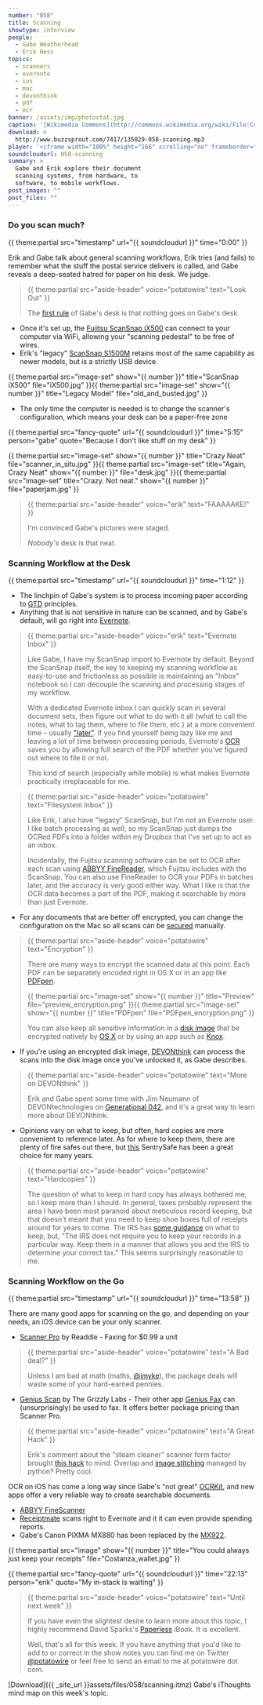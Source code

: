 ```yaml
---
number: "058"
title: Scanning
showtype: interview
people:
  - Gabe Weatherhead
  - Erik Hess
topics:
  - scanners
  - evernote
  - ios
  - mac
  - devonthink
  - pdf
  - ocr
banner: /assets/img/photostat.jpg
caption: '[Wikimedia Commons](http://commons.wikimedia.org/wiki/File:Commercial_Camera_Company_Photostat_advert_in_American_Machinist_1920-07-01.png)'
download: >
  http://www.buzzsprout.com/7417/135029-058-scanning.mp3
player: '<iframe width="100%" height="166" scrolling="no" frameborder="no" src="https://w.soundcloud.com/player/?url=https%3A//api.soundcloud.com/tracks/125812071%3Fsecret_token%3Ds-7rDw1&color=ff6600&auto_play=false&show_artwork=true"></iframe>'
soundcloudurl: 058-scanning
summary: >
  Gabe and Erik explore their document
  scanning systems, from hardware, to
  software, to mobile workflows.
post_images: ""
post_files: ""
---
```


### Do you scan much?

{{ theme:partial src="timestamp" url="{{ soundcloudurl }}" time="0:00" }}

Erik and Gabe talk about general scanning workflows, Erik tries (and fails) to remember what the stuff the postal service delivers is called, and Gabe reveals a deep-seated hatred for paper on his desk. We judge. 

<a name="fightclub"></a>
> {{ theme:partial src="aside-header" voice="potatowire" text="Look Out" }}
>
>  The [first rule](http://www.imdb.com/title/tt0137523/) of Gabe's desk is that nothing goes on Gabe's desk.

* Once it's set up, the [Fujitsu ScanSnap iX500](http://www.amazon.com/gp/product/B00ATZ9QMO/ref=as_li_ss_tl?ie=UTF8&camp=1789&creative=390957&creativeASIN=B00ATZ9QMO&linkCode=as2&tag=potatowire-20) can connect to your computer via WiFi, allowing your "scanning pedestal" to be free of wires. 
* Erik's "legacy" [ScanSnap S1500M](http://www.fujitsu.com/us/services/computing/peripherals/scanners/scansnap/scansnap-s1500m.html) retains most of the same capability as newer models, but is a strictly USB device.

{{ theme:partial src="image-set" show="{{ number }}" title="ScanSnap iX500" file="iX500.jpg" }}{{ theme:partial src="image-set" show="{{ number }}" title="Legacy Model" file="old_and_busted.jpg" }}

* The only time the computer is needed is to change the scanner's configuration, which means your desk can be a paper-free zone

{{ theme:partial src="fancy-quote" url="{{ soundcloudurl }}" time="5:15" person="gabe" quote="Because I don't like stuff on my desk" }}

{{ theme:partial src="image-set" show="{{ number }}" title="Crazy Neat" file="scanner_in_situ.jpg" }}{{ theme:partial src="image-set" title="Again, Crazy Neat" show="{{ number }}" file="desk.jpg" }}{{ theme:partial src="image-set" title="Crazy. Not neat." show="{{ number }}" file="paperjam.jpg" }}

> {{ theme:partial src="aside-header" voice="erik" text="FAAAAAKE!" }}
>
> I'm convinced Gabe's pictures were staged. 
> 
> *Nobody's* desk is that neat.

### Scanning Workflow at the Desk

{{ theme:partial src="timestamp" url="{{ soundcloudurl }}" time="1:12" }} 

* The linchpin of Gabe's system is to process incoming paper according to [GTD](http://www.youtube.com/watch?v=jofNR_WkoCE&t=40) principles. 
* Anything that is not sensitive in nature can be scanned, and by Gabe's default, will go right into [Evernote](https://www.evernote.com/referral/Registration.action?uid=117091&sig=c008e6b26a1839c60958169092eb6b42).

> {{ theme:partial src="aside-header" voice="erik" text="Evernote Inbox" }}
>
> Like Gabe, I have my ScanSnap import to Evernote by default. Beyond the ScanSnap itself, the key to keeping my scanning workflow as easy-to-use and frictionless as possible is maintaining an "Inbox" notebook so I can decouple the scanning and processing stages of my workflow.
>
> With a dedicated Evernote inbox I can quickly scan in several document sets, then figure out what to do with it all (what to call the notes, what to tag them, where to file them, etc.) at a more convenient time – usually ["later"](http://term.ly/procrastination). If you find yourself being lazy like me and leaving a lot of time between processing periods, Evernote's [OCR](en.wikipedia.org/wiki/Optical_character_recognition/) saves you by allowing full search of the PDF whether you've figured out where to file it or not.
>
> This kind of search (especially while mobile) is what makes Evernote practically irreplaceable for me.

> {{ theme:partial src="aside-header" voice="potatowire" text="Filesystem Inbox" }}
>
> Like Erik, I also have "legacy" ScanSnap, but I'm not an Evernote user. I like batch processing as well, so my ScanSnap just dumps the OCRed PDFs into a folder within my Dropbox that I've set up to act as an inbox. 
>
> Incidentally, the Fujitsu scanning software can be set to OCR after each scan using [ABBYY FineReader](http://finereader.abbyy.com/), which Fujitsu includes with the ScanSnap. You can also use FineReader to OCR your PDFs in batches later, and the accuracy is very good either way. What I like is that the OCR data becomes a part of the PDF, making it searchable by more than just Evernote. 

* For any documents that are better off encrypted, you can change the configuration on the Mac so all scans can be [secured](http://www.strategypage.com/humor/articles/20020406.asp) manually.

> {{ theme:partial src="aside-header" voice="potatowire" text="Encryption" }}
>
>  There are many ways to encrypt the scanned data at this point. Each PDF can be separately encoded right in OS X or in an app like [PDFpen](http://smilesoftware.com/PDFpen/index.html).
> 
> {{ theme:partial src="image-set" show="{{ number }}" title="Preview" file="preview_encryption.png" }}{{ theme:partial src="image-set" show="{{ number }}" title="PDFpen" file="PDFpen_encryption.png" }}
> 
> You can also keep all sensitive information in a [disk image](http://en.wikipedia.org/wiki/Sparse_image/) that be encrypted natively by [OS X](http://support.apple.com/kb/HT1578) or by using an app such as [Knox](https://agilebits.com/knox/).

* If you're using an encrypted disk image, [DEVONthink](http://www.devontechnologies.com/products/devonthink/) can process the scans into the disk image once you've unlocked it, as Gabe describes.

> {{ theme:partial src="aside-header" voice="potatowire" text="More on DEVONthink" }}
>
>   Erik and Gabe spent some time with Jim Neumann of DEVONtechnologies on [Generational 042](/episodes/042-exploring-devonthink-with-jim-neumann), and it's a great way to learn more about DEVONthink.

* Opinions vary on what to keep, but often, hard copies are more convenient to reference later. As for where to keep them, there are plenty of fire safes out there, but [this](http://www.amazon.com/gp/product/B004QWZINW/ref=as_li_ss_tl?ie=UTF8&camp=1789&creative=390957&creativeASIN=B004QWZINW&linkCode=as2&tag=potatowire-20) SentrySafe has been a great choice for many years.

> {{ theme:partial src="aside-header" voice="potatowire" text="Hardcopies" }}
>
>  The question of what to keep in hard copy has always bothered me, so I keep more than I should. In general, taxes probably represent the area I have been most paranoid about meticulous record keeping, but that doesn't meant that you need to keep shoe boxes full of receipts around for years to come. The IRS has [some guidance](http://www.irs.gov/publications/p17/ch01.html#en_US_2012_publink1000170670) on what to keep, but, "The IRS does not require you to keep your records in a particular way. Keep them in a manner that allows you and the IRS to determine your correct tax." This seems surprisingly reasonable to me.

### Scanning Workflow on the Go

{{ theme:partial src="timestamp" url="{{ soundcloudurl }}" time="13:58" }}

There are many good apps for scanning on the go, and depending on your needs, an iOS device can be your only scanner. 

* [Scanner Pro](https://itunes.apple.com/us/app/scanner-pro-by-readdle/id333710667?mt=8&uo=4&at=11lqk8) by Readdle - Faxing for $0.99 a unit

> {{ theme:partial src="aside-header" voice="potatowire" text="A Bad deal?" }}
>
> Unless I am bad at math (maths, [@imyke](http://twitter.com/imyke)), the package deals will waste some of your hard-earned pennies.

* [Genius Scan](https://itunes.apple.com/us/app/genius-scan-pdf-scanner/id377672876?mt=8&uo=4&at=11lqk8) by The Grizzly Labs - Their other app [Genius Fax](https://itunes.apple.com/us/app/genius-fax-fax-pdf-documents/id566504821?mt=8&uo=4&at=11lqk8) can (unsurprisingly) be used to fax. It offers better package pricing than Scanner Pro.

> {{ theme:partial src="aside-header" voice="potatowire" text="A Great Hack" }}
>
>  Erik's comment about the "steam cleaner" scanner form factor brought [this hack](http://www.mpetroff.net/archives/2013/09/25/scanner-modifications-to-scan-large-documents/) to mind. Overlap and [image stitching](http://en.wikipedia.org/wiki/Image_stitching) managed by python? Pretty cool.


OCR on iOS has come a long way since Gabe's "not great" [OCRKit](https://itunes.apple.com/app/id388421968?mt=8&uo=4&at=11lqk8), and new apps offer a very reliable way to create searchable documents.

* [ABBYY FineScanner](https://itunes.apple.com/us/app/finescanner/id534203582?mt=8&uo=4&at=11lqk8)
* [Receiptmate](https://itunes.apple.com/app/receiptmate-scan-your-receipts/id668694949?mt=8&uo=4&at=11lqk8) scans right to Evernote and it it can even provide spending reports.
* Gabe's Canon PIXMA MX880 has been replaced by the [MX922](http://www.amazon.com/gp/product/B00AVWKUJS/ref=as_li_ss_tl?ie=UTF8&camp=1789&creative=390957&creRtiveASIN=B00AVWKUJS&linkCode=as2&tag=potatowire-20).

{{ theme:partial src="image" show="{{ number }}" title="You could always just keep your receipts" file="Costanza_wallet.jpg" }} 

{{ theme:partial src="fancy-quote" url="{{ soundcloudurl }}" time="22:13" person="erik" quote="My in-stack is waiting" }} 

> {{ theme:partial src="aside-header" voice="potatowire" text="Until next week" }}
>
> If you have even the slightest desire to learn more about this topic, I highly recommend David Sparks's [Paperless](https://itunes.apple.com/us/book/paperless/id520393162?mt=11&uo=4&at=11lqk8) iBook. It is excellent.
>
> Well, that's all for this week. If you have anything that you'd like to add to or correct in the show notes you can find me on Twitter [@potatowire](http://twitter.com/potatowire/) or feel free to send an email to me at potatowire dot com.

[Download]({{ _site_url }}assets/files/058/scanning.itmz) Gabe's iThoughts mind map on this week's topic.